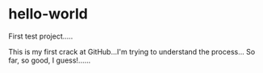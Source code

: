 # hello-world
First test project.....

This is my first crack at GitHub...I'm trying to understand the process...
So far, so good, I guess!......
